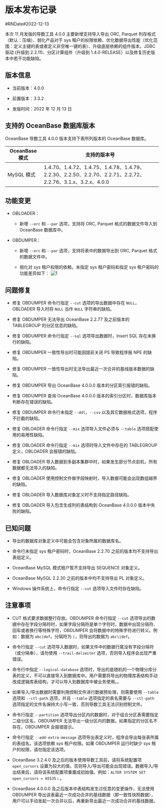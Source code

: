 # 版本发布记录 

#RNDate#2022-12-13

本次 11 月发版的导数工具 4.0.0 主要新增支持导入导出 ORC, Parquet 列存格式（默认：压缩）、弱化产品对于 sys 租户的权限依赖、优化数据导出性能（优化范围：定义主键的表或者定义非空唯一键的表）、升级底层依赖的组件版本，JDBC 驱动 (升级到 2.2.11)、分区计算组件（升级到 1.4.0-RELEASE）以及修复历史版本中若干功能缺陷。

## 版本信息

* 当前版本：4.0.0

* 前置版本：3.3.2

* 发版时间：2022 年 12 月 13 日

## 支持的 OceanBase 数据库版本

OceanBase 导数工具 4.0.0 版本支持下表所列版本的 OceanBase 数据库。


|         **OceanBase 模式**         |                                               **支持的版本号**                                                |
|-------------------------|--------------------------------------------------------------------------------------------------------|
| MySQL 模式  | 1.4.70、1.4.72、1.4.75、1.4.78、1.4.79、2.2.30、2.2.50、2.2.70、2.2.71、2.2.72、2.2.76、3.1.x、3.2.x、4.0.0 |



## 功能变更  

* OBLOADER：

  * 新增 `--orc` 和 `--par` 选项，支持将 ORC, Parquet 格式的数据文件导入到 OceanBase 数据库中。

  

* OBDUMPER：

  * 新增 `--orc` 和 `--par` 选项，支持将表中的数据导出到 ORC, Parquet 格式的数据文件中。

    
  
  * 弱化对 sys 租户权限的依赖。未指定 sys 租户密码和指定 sys 租户密码的功能差异如下：
    ![1](https://obbusiness-private.oss-cn-shanghai.aliyuncs.com/doc/img/obloaderobdumper/400/rn.png)

## 问题修复

* 修复 OBDUMPER 命令行指定 `--cut` 选项的导出数据中存在 `NULL`，OBLOADER 导入时将 `NULL` 当作 `NULL` 字符串的缺陷。

* 修复 OBDUMPER 无法导出 OceanBase 2.2.77 及之前版本的 TABLEGROUP 的分区信息的缺陷。

* 修复 OBDUMPER 命令行指定 `--sql` 选项导出数据时，Insert SQL 存在未换行的缺陷。

* 修复 OBDUMPER 一致性导出时可能因提前关闭 PS 导致程序报 NPE 的缺陷。

* 修复 OBDUMPER 一致性导出时无法导出最近一次合并的基线版本数据的缺陷。

* 修复 OBDUMPER 导出 OceanBase 4.0.0.0 版本的分区索引报错的缺陷。

* 修复 OBDUMPER 查询 OceanBase 4.0.0.0 版本的索引分区时，数据库版本判断存在错误的缺陷。

* 修复 OBDUMPER 命令行未指定 `--ddl`，`--csv` 以及其它数据格式选项，程序不拦截的缺陷。

* 修复 OBLOADER 命令行指定 `--mix` 选项导入文件必须与 `--table` 选项搭配使用的易用性缺陷。

* 修复 OBLOADER 命令行指定 `--mix` 选项时导入文件中存在的 TABLEGROUP 定义，OBLOADER 会报错的缺陷。

* 修复 OBLOADER 导入数据到多副本集群中时，如果发生部分节点宕机，所有数据都无法导入的缺陷。

* 修复 OBLOADER 使用控制文件做字段映射时，导入数据可能会出现数组越界的缺陷。

* 修复 OBLOADER 导入数据库对象定义时不支持指定路径缺陷。

* 修复 OBLOADER 导入包含生成列的表结构到 OceanBase 4.0.0.0 版本中失败的缺陷。


## 已知问题

* 导出的数据库对象定义中可能会包含对象所属的数据库名。

* 命令行未指定 sys 租户密码时，OceanBase 2.2.70 之前的版本均不支持导出表组定义。

* OceanBase MySQL 模式租户暂不支持导出 SEQUENCE 对象定义。

* OceanBase MySQL 2.2.30 之前的版本中均不支持导出 PL 对象定义。

* Windows 操作系统上，命令行指定 `--cut` 选项导入文件时存在缺陷。



## 注意事项

* CUT 格式要求数据整行存放。OBDUMPER 命令行指定 `--cut` 选项导出的数据中存在字段分隔符时，如果字段分隔符是单个字符时，数据中出现分隔符、回车或者换行等特殊字符，OBDUMPER 会将数据中的特殊字符进行转义。例如：数据为 `abc|def`，分隔符为 `|`，则导出的数据为 `abc\|def`。

* 命令行指定 `--cut` 选项导入数据时，如果文件中的数据行尾没有字段分隔符（或分隔串），请勿使用 `--trail-delimiter` 选项，否则导入程序会出现严重错误。

* 命令行中指定 `--logical-database` 选项时，导出的是随机的一个物理分库分表的定义，不可以直接导入到数据库中。用户需要将导出的物理库表结构手动改成逻辑库表结构，才可以导入到数据库中被业务使用。。

* 如果导入/导出数据时需要利用控制文件进行数据预处理，则需要使用 `--table` 选项和 `--ctl-path` 选项，并且 `--table` 选项指定的表名需要与 `--ctl-path` 选项指定的文件名保持大小写一致，否则导数工具无法识别控制文件。

* 命令行指定 `--partition` 选项导出分区内的数据时，对于组合分区表需要指定二级分区名，OBDUMPER 无法导出一级分区内的数据。如果指定的分区名不存在，OBDUMPER 会报错提示。

* 命令行指定 `--add-extra-message` 选项导出表定义时，程序会导出每张表所属的表组名。该选项依赖 sys 租户权限。如果 OBDUMPER 运行时缺少 sys 租户的权限，请勿指定该选项。

* OceanBase 3.2.4.0 及之后的版本使用导数工具前，请将系统配置项 `open_cursors` 设置为较大的值，否则导入/导出可能会出现错误。数据导入/导出结束后，请将该系统配置项重置成初始值。例如：`ALTER SYSTEM SET open_cursors = 65535；`。

* OceanBase 4.0.0.0 及之后版本中表结构发生过任意的变更操作，无法使用 OBDUMPER 导出该表最近一次成功合并的基线数据（即一致性快照数据），用户可以手动发起一次合并以后，再重新导出最近一次成功合并的基线数据。